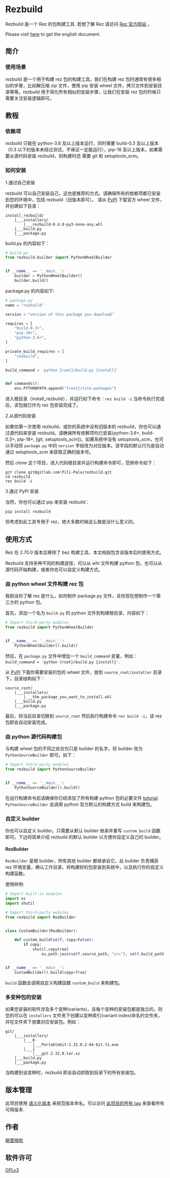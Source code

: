 # Rezbuild

Rezbuild 是一个 Rez 的包构建工具. 若想了解 Rez 请访问
[Rez 官方网站](https://github.com/nerdvegas/rez) 。

Please visit
[here](https://gitlab.com/Pili-Pala/rezbuild/-/blob/main/README.md)
to get the english document.

## 简介

### 使用场景

rezbuild 是一个用于构建 rez 包的构建工具。我们在构建 rez 
包时通常有很多相似的步骤，比如解压缩 zip 文件，使用 pip 安装 wheel 
文件，拷贝文件到安装目录等等。rezbuild 用于简化所有相似的安装步骤，让我们在安装 rez 
包的时候只需要关注安装逻辑即可。

## 教程

### 依赖项

rezbuild 只能在 python-3.6 及以上版本运行，同时需要 build-0.3 及以上版本（0.3
以下的版本未经过测试，不保证一定能运行），pip-18 及以上版本。如果需要从源代码安装 
rezbuild，则构建时还 需要 git 和 setuptools_scm。

### 如何安装

1.通过自己安装

rezbuild 
可以自己安装自己，这也是推荐的方式。请确保所有的依赖项都已安装到您的环境中，包括 
rezbuild（旧版本即可）。
请从  [PyPI](https://pypi.org/project/rezbuild/#files) 下载官方 wheel 
文件，并创建如下目录：

```text
install_rezbuild/
    |___installers/
        |___rezbuild-0.4.0-py3-none-any.whl
    |___build.py
    |___package.py
```

build.py 的内容如下：

```python
# build.py
from rezbuild.builder import PythonWheelBuilder


if __name__ == '__main__':
    builder = PythonWheelBuilder()
    builder.build()
```

package.py 的内容如下:

```python
# package.py
name = "rezbuild"

version = "version of this package you download"

requires = [
    "build-0.3+",
    "pip-18+",
    "python-3.6+",
]

private_build_requires = [
    "rezbuild",
]

build_command = 'python {root}/build.py {install}'


def commands():
    env.PYTHONPATH.append("{root}/site-packages")
```

进入根目录（install_rezbuild），并运行如下命令：`rez build -i`
当命令执行完成后，该包就已作为 rez 包安装完成了。

2.从源代码安装

如果你第一次使用 rezbuild，或你的系统中没有旧版本的 rezbuild，你也可以通过源代码来安装
rezbuild。请确保所有依赖项均已安装(python-3.6+, build-0.3+, pip-18+,
[git, setuptools_scm])。如果系统中没有 setuptools_scm，也可以手动将 `package.py` 中的
`version` 字段改为对应版本。该字段的默认行为是自动通过 setuptools_scm 来获取正确的版本号。

然后 clone 这个项目，进入代码根目录并运行构建命令即可，范例命令如下：

```shell
git clone git@gitlab.com:Pili-Pala/rezbuild.git
cd rezbuild
rez build -i
```

3.通过 PyPI 安装

当然，你也可以通过 pip 来安装 rezbuild：

```shell
pip install rezbuild
```

但考虑到此工具专用于 rez，绝大多数时候这么做是没什么意义的。

## 使用方式

Rez 在 2.70.0 版本后移除了 bez 构建工具，本文档指包含该版本后的使用方式。

Rezbuild 支持多种不同的构建途径，可以从 whl 文件构建 python 
包，也可以从源代码开始构建，或者你也可以自定义构建方式。

### 由 python wheel 文件构建 rez 包

我假设你了解 rez 是什么，如何制作 package.py 文件，且你现在想制作一个第三方的 python 包。

首先，添加一个名为 `build.py` 的 python 文件到构建根目录，内容如下：

```python
# Import third-party modules
from rezbuild import PythonWheelBuilder


if __name__ == '__main__':
    PythonWheelBuilder().build()
```

然后，在 `package.py` 文件中增加一个 `build_command` 变量，例如：
`build_command = 'python {root}/build.py {install}'`.

从 [PyPI](https://pypi.org) 下载你需要安装的包的 wheel 文件，放到 
`source_root/installer` 目录下。目录结构如下：

```text
source_root/
    |___installers/
        |___the_package_you_want_to_install.whl
    |___build.py
    |___package.py
```

最后，将当前目录切换到 `source_root` 然后执行构建命令 `rez build -i`，该 rez 
包即会自动安装完成。

### 由 python 源代码构建包

与构建 wheel 包的不同之处仅仅只是 builder 的名字。将 builder 改为 `PythonSourceBuilder`
即可。如下：

```python
# Import third-party modules
from rezbuild import PythonSourceBuilder


if __name__ == '__main__':
    PythonSourceBuilder().build()
```

在运行构建命令前请确保你已经添加了所有构建 python 包的必要文件
[tutorial](https://packaging.python.org/tutorials/packaging-projects/).
`PythonSourceBuilder` 会调用 python 官方默认的构建方式 build 来构建包。

### 自定义 builder

你也可以自定义 builder。只需要从默认 builder 继承并重写 `custom_build`
函数即可。下边将简单介绍 rezbuild 的默认 builder 以方便你自定义自己的 builder。 

#### RezBuilder
`RezBuilder` 是根 builder，所有其他 builder 都继承自它。此 builder 负责捕获 rez
环境变量，确认工作目录，将构建好的包安装到系统中，以及执行你的自定义构建函数。

使用样例:
```python
# Import built-in modules
import os
import shutil

# Import third-party modules
from rezbuild import RezBuilder


class CustomBuilder(RezBuilder):

    def custom_build(self, copy=False):
        if copy:
            shutil.copytree(
                os.path.join(self.source_path, "src"), self.build_path)


if __name__ == '__main__':
    CustomBuilder().build(copy=True)
```

`build` 函数会调用自定义构建函数 `custom_build` 来构建包。

### 多变种包的安装
如果您安装的软件涉及多个变种(variants)，且每个变种的安装包都是独立的，则您的可以在
`installers` 文件夹下创建以变种索引(variant
index)命名的文件夹，并在文件夹下放置对应安装包。例如：

```text
git/
    |___installers/
        |___0
            |___PortableGit-2.32.0.2-64-bit.7z.exe
        |___1
            |___git-2.32.0.tar.xz
    |___build.py
    |___package.py
```

当构建到该变种时，rezbuild 即会自动抓取到目录下的所有安装包。

## 版本管理

此项目使用 [语义化版本](http://semver.org/) 来规范版本命名。可以访问
[此项目的所有 tag](https://gitlab.com/Pili-Pala/rezbuild/tags) 来查看所有可用版本.

## 作者
[噼里啪啦](https://gitlab.com/Pili-Pala)

## 软件许可
[GPLv3](https://www.gnu.org/licenses/gpl-3.0.txt)
